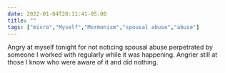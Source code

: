 ```yaml
---
date: 2022-01-04T20:11:41-05:00
title: ""
tags: ["micro","Myself","Mormonism","spousal abuse","abuse"]
---
```

Angry at myself tonight for not noticing spousal abuse perpetrated by someone I worked with regularly while it was happening. Angrier still at those I know who were aware of it and did nothing.
